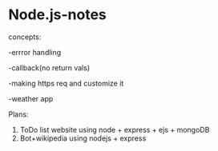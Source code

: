 # Node.js-notes

concepts:

-errror handling

-callback(no return vals)

-making https req and customize it

-weather app



Plans:

1) ToDo list website using node + express + ejs + mongoDB
2) Bot+wikipedia using nodejs + express 
